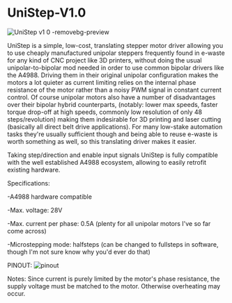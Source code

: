 # UniStep-V1.0
![UniStep v1 0 -removebg-preview](https://github.com/ChronicMechatronic/UniStep-V1.0/assets/145880075/98b1077d-8fa5-47b7-91a5-7d166e3af7d9)


UniStep is a simple, low-cost, translating stepper motor driver allowing you to use cheaply manufactured unipolar steppers frequently found in e-waste for any kind of CNC project like 3D printers, 
without doing the usual unipolar-to-bipolar mod needed in order to use common bipolar drivers like the A4988. 
Driving them in their original unipolar configuration makes the motors a lot quieter as current limiting relies on the internal phase resistance of the motor rather than a noisy PWM signal in constant current control.
Of course unipolar motors also have a number of disadvantages over their bipolar hybrid counterparts, (notably: lower max speeds, faster torque drop-off at high speeds, commonly low resolution of only 48 steps/revolution) making them 
indesirable for 3D printing and laser cutting (basically all direct belt drive applications). For many low-stake automation tasks they're usually sufficient though and being able to reuse e-waste is worth something as well, so this translating driver makes it easier.

Taking step/direction and enable input signals UniStep is fully compatible with the well established A4988 ecosystem, allowing to easily retrofit existing hardware.


Specifications:

-A4988 hardware compatible

-Max. voltage: 28V

-Max. current per phase: 0.5A (plenty for all unipolar motors I've so far come across)

-Microstepping mode: halfsteps (can be changed to fullsteps in software, though I'm not sure know why you'd ever do that)

PINOUT:
![pinout](https://github.com/ChronicMechatronic/UniStep-V1.0/assets/145880075/95975eb3-0e01-4e5a-974c-5353598e5529)


Notes:
Since current is purely limited by the motor's phase resistance, the supply voltage must be matched to the motor. Otherwise overheating may occur.
